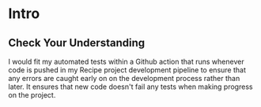 # Intro
## Check Your Understanding
I would fit my automated tests within a Github action that runs whenever code is pushed in my Recipe project development pipeline to ensure that any errors are caught early on on the development process rather than later. It ensures that new code doesn't fail any tests when making progress on the project.





